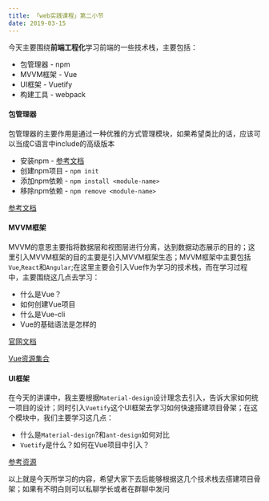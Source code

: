```yaml
---
title: 「web实践课程」第二小节
date: 2019-03-15
---
```


今天主要围绕**前端工程化**学习前端的一些技术栈，主要包括：

* 包管理器 - npm
* MVVM框架 - Vue
* UI框架 - Vuetify
* 构建工具 - webpack

#### 包管理器

包管理器的主要作用是通过一种优雅的方式管理模块，如果希望类比的话，应该可以当成C语言中include的高级版本

* 安装npm - [参考文档](https://www.npmjs.cn/getting-started/installing-node/)
* 创建npm项目 - `npm init`
* 添加npm依赖 - `npm install <module-name>`
* 移除npm依赖 - `npm remove <module-name>`

[参考文档](https://www.npmjs.cn)

#### MVVM框架

MVVM的意思主要指将数据层和视图层进行分离，达到数据动态展示的目的；这里引入MVVM框架的目的主要是引入MVVM框架生态；MVVM框架中主要包括`Vue`,`React`和`Angular`;在这里主要会引入Vue作为学习的技术栈，而在学习过程中，主要围绕这几点去学习：

* 什么是Vue？
* 如何创建Vue项目
* 什么是Vue-cli
* Vue的基础语法是怎样的

[官网文档](https://cn.vuejs.org/)

[Vue资源集合](https://github.com/vuejs/awesome-vue)

#### UI框架

在今天的讲课中，我主要根据`Material-design`设计理念去引入，告诉大家如何统一项目的设计；同时引入`Vuetify`这个UI框架去学习如何快速搭建项目骨架；在这个模块中，我们主要学习这几点：

* 什么是`Material-design`?和`ant-design`如何对比
* `Vuetify`是什么？如何在Vue项目中引入？

[参考资源](https://vuetifyjs.com/zh-Hans)

以上就是今天所学习的内容，希望大家下去后能够根据这几个技术栈去搭建项目骨架；如果有不明白则可以私聊学长或者在群聊中发问
